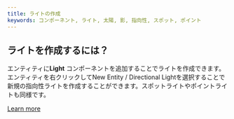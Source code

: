```yaml
---
title: ライトの作成
keywords: コンポーネント, ライト, 太陽, 影, 指向性, スポット, ポイント
---
```


## ライトを作成するには？

エンティティに**Light** コンポーネントを追加することでライトを作成できます。エンティティを右クリックしてNew Entity / Directional Lightを選択することで新規の指向性ライトを作成することができます。スポットライトやポイントライトも同様です。

[Learn more](https://developer.playcanvas.com/en/user-manual/packs/components/light/)

